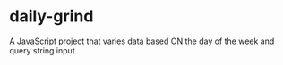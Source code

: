 # daily-grind
A JavaScript project that varies data based ON the day of the week and query string input
